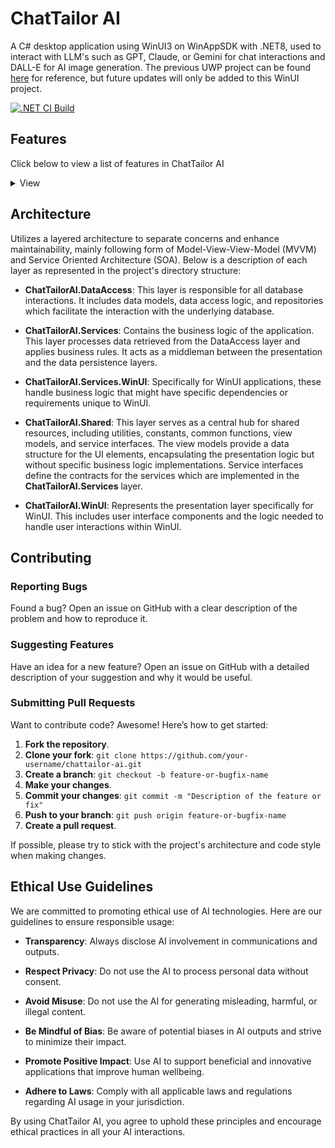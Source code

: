 # ChatTailor AI

A C# desktop application using WinUI3 on WinAppSDK with .NET8, used to interact with LLM's such as GPT, Claude, or Gemini for chat interactions and DALL-E for AI image generation. The previous UWP project can be found [here](https://github.com/hjo12/chattailor-ai-uwp) for reference, but future updates will only be added to this WinUI project.

[![.NET CI Build](https://github.com/hjo12/chattailor-ai/actions/workflows/ci.yml/badge.svg)](https://github.com/hjo12/chattailor-ai/actions/workflows/ci.yml)

## Features

Click below to view a list of features in ChatTailor AI

<details>
  <summary>View</summary>


- **API Integration**: Simplified setup requiring only an API key to connect with OpenAI, Anthropic, or Google AI models.

- **Customizable Interactions**: Users can configure the system messages, choose between streaming or complete responses, and adjust AI behavior through detailed parameter settings such as max tokens, temperature, and penalties.

- **Image Generation**: Incorporates DALLE2 and DALLE3 for generating images directly from textual prompts.

- **Vision AI Support**: Features include the ability to upload and analyze images using models like gpt-4-vision-preview and Claude-3.

- **AI Assistants**: Utilizes OpenAI's Assistants API to create and manage custom AI assistants.

- **Conversation Management**: Supports creating and retaining detailed conversation histories, allowing for persistent chat sessions.

- **Prompts Management**: Users can store and manage commonly used prompts to facilitate repeated use.

- **Display Options**: Supports various display configurations, including full screen, picture-in-picture, and movable window modes.

- **Learning Tools**: Allows users to experiment with model parameters, aiding in educational purposes and deeper understanding of AI functionalities.

- **Chat Customization**: Provides tools for managing chat context limits, including manual curation of message retention.

- **Import/Export Functions**: Supports importing and exporting conversation data in text format for backup or analysis.

- **Text-to-Speech and Speech-to-Text**: Integration with Azure speech services to convert AI responses into speech and vice versa.

- **Continuous Improvement**: Continuous updates to add new features such as markdown support and more efficient conversation storage.

- **Spotify Integration**: Enables control of Spotify functionalities directly through the application.

- **Voice Selection**: Offers a wide range of voice options for text-to-speech, including over 400 choices from Azure and Eleven Labs, with support for custom cloned voices.

</details>


## Architecture

Utilizes a layered architecture to separate concerns and enhance maintainability, mainly following form of Model-View-View-Model (MVVM) and Service Oriented Architecture (SOA). Below is a description of each layer as represented in the project's directory structure:

- **ChatTailorAI.DataAccess**: This layer is responsible for all database interactions. It includes data models, data access logic, and repositories which facilitate the interaction with the underlying database.

- **ChatTailorAI.Services**: Contains the business logic of the application. This layer processes data retrieved from the DataAccess layer and applies business rules. It acts as a middleman between the presentation and the data persistence layers.

- **ChatTailorAI.Services.WinUI**: Specifically for WinUI applications, these handle business logic that might have specific dependencies or requirements unique to WinUI.

- **ChatTailorAI.Shared**: This layer serves as a central hub for shared resources, including utilities, constants, common functions, view models, and service interfaces. The view models provide a data structure for the UI elements, encapsulating the presentation logic but without specific business logic implementations. Service interfaces define the contracts for the services which are implemented in the **ChatTailorAI.Services** layer.

- **ChatTailorAI.WinUI**: Represents the presentation layer specifically for WinUI. This includes user interface components and the logic needed to handle user interactions within WinUI.

## Contributing

### Reporting Bugs

Found a bug? Open an issue on GitHub with a clear description of the problem and how to reproduce it.

### Suggesting Features

Have an idea for a new feature? Open an issue on GitHub with a detailed description of your suggestion and why it would be useful.

### Submitting Pull Requests

Want to contribute code? Awesome! Here’s how to get started:
1. **Fork the repository**.
2. **Clone your fork**: `git clone https://github.com/your-username/chattailor-ai.git`
3. **Create a branch**: `git checkout -b feature-or-bugfix-name`
4. **Make your changes**.
5. **Commit your changes**: `git commit -m "Description of the feature or fix"`
6. **Push to your branch**: `git push origin feature-or-bugfix-name`
7. **Create a pull request**.

If possible, please try to stick with the project's architecture and code style when making changes. 

## Ethical Use Guidelines

We are committed to promoting ethical use of AI technologies. Here are our guidelines to ensure responsible usage:

- **Transparency**: Always disclose AI involvement in communications and outputs.

- **Respect Privacy**: Do not use the AI to process personal data without consent.

- **Avoid Misuse**: Do not use the AI for generating misleading, harmful, or illegal content.

- **Be Mindful of Bias**: Be aware of potential biases in AI outputs and strive to minimize their impact.

- **Promote Positive Impact**: Use AI to support beneficial and innovative applications that improve human wellbeing.

- **Adhere to Laws**: Comply with all applicable laws and regulations regarding AI usage in your jurisdiction.

By using ChatTailor AI, you agree to uphold these principles and encourage ethical practices in all your AI interactions.
